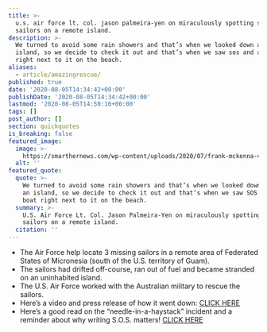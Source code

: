 ```yaml
---
title: >-
  u.s. air force lt. col. jason palmeira-yen on miraculously spotting stranded
  sailors on a remote island.
description: >-
  We turned to avoid some rain showers and that’s when we looked down and saw an
  island, so we decide to check it out and that’s when we saw sos and a boat
  right next to it on the beach.
aliases:
  - article/amazingrescue/
published: true
date: '2020-08-05T14:34:42+00:00'
publishDate: '2020-08-05T14:34:42+00:00'
lastmod: '2020-08-05T14:50:16+00:00'
tags: []
post_author: []
section: quickquotes
is_breaking: false
featured_image:
  image: >-
    https://smarthernews.com/wp-content/uploads/2020/07/frank-mckenna-4V8JxijgZ_c-unsplash-min-1024x682.jpg
  alt: ''
featured_quote:
  quote: >-
    We turned to avoid some rain showers and that’s when we looked down and saw
    an island, so we decide to check it out and that’s when we saw SOS and a
    boat right next to it on the beach.
  summary: >-
    U.S. Air Force Lt. Col. Jason Palmeira-Yen on miraculously spotting stranded
    sailors on a remote island.
  citation: ''
---
```

*   The Air Force help locate 3 missing sailors in a remote area of Federated States of Micronesia (south of the U.S. territory of Guam).
*   The sailors had drifted off-course, ran out of fuel and became stranded on an uninhabited island.
*   The U.S. Air Force worked with the Australian military to rescue the sailors.
*   Here’s a video and press release of how it went down: [CLICK HERE](\"https://www.andersen.af.mil/News/Features/Article/2298691/andersen-kc-135-crew-locates-missing-mariners-on-lone-pacific-island/\")
*   Here’s a good read on the “needle-in-a-haystack” incident and a reminder about why writing S.O.S. matters! [CLICK HERE](\"https://www.cnn.com/2020/08/03/asia/us-australian-micronesia-sos-pacific-island-rescue-intl-hnk-scli/index.html\")
